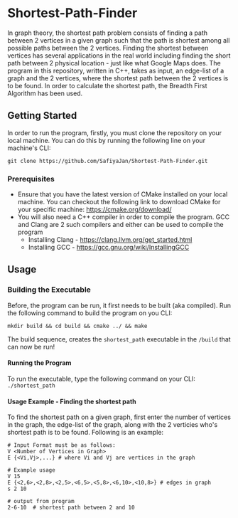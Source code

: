 # Shortest-Path-Finder
In graph theory, the shortest path problem consists of finding a path between 2 vertices in a given graph such that the path is shortest among all possible paths between the 2 vertices. Finding the shortest between vertices has several applications in the real world including finding the short path between 2 physical location - just like what Google Maps does. The program in this repository, written in C++, takes as input, an edge-list of a graph and the 2 vertices, where the shortest path between the 2 vertices is to be found. In order to calculate the shortest path, the Breadth First Algorithm has been used.

## Getting Started

In order to run the program, firstly, you must clone the repository on your local machine. You can do this by running the following line on your machine's CLI:

```git clone https://github.com/SafiyaJan/Shortest-Path-Finder.git```

### Prerequisites

- Ensure that you have the latest version of CMake installed on your local machine. You can checkout the following link to download CMake for your specific machine: https://cmake.org/download/
- You will also need a C++ compiler in order to compile the program. GCC and Clang are 2 such compilers and either can be used to compile the program
  - Installing Clang - https://clang.llvm.org/get_started.html
  - Installing GCC - https://gcc.gnu.org/wiki/InstallingGCC

## Usage 

### Building the Executable

Before, the program can be run, it first needs to be built (aka compiled). Run the following command to build the program on you CLI:
```
mkdir build && cd build && cmake ../ && make 
``` 
The build sequence, creates the ```shortest_path``` executable in the ```/build``` that can now be run!

#### Running the Program
To run the executable, type the following command on your CLI:
```./shortest_path```

#### Usage Example - Finding the shortest path 
To find the shortest path on a given graph, first enter the number of vertices in the graph, the edge-list of the graph, along with the 2 verticies who's shortest path is to be found. Following is an example:

```
# Input Format must be as follows:
V <Number of Vertices in Graph>
E {<Vi,Vj>,...} # where Vi and Vj are vertices in the graph

# Example usage
V 15  
E {<2,6>,<2,8>,<2,5>,<6,5>,<5,8>,<6,10>,<10,8>} # edges in graph
s 2 10

# output from program
2-6-10  # shortest path between 2 and 10
```

